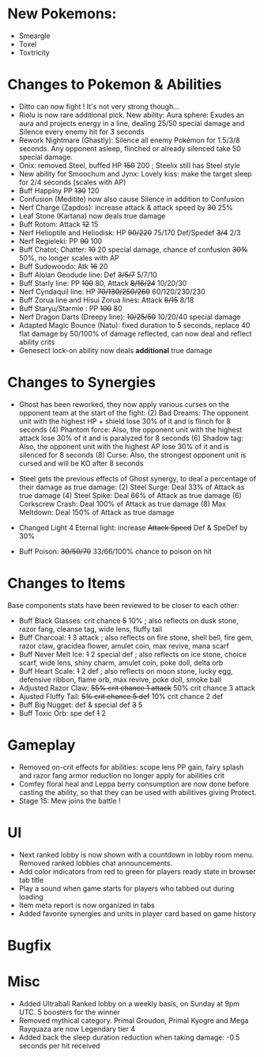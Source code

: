 # New Pokemons:

- Smeargle
- Toxel
- Toxtricity

# Changes to Pokemon & Abilities

- Ditto can now fight ! It's not very strong though...
- Riolu is now rare additional pick. New ability: Aura sphere: Exudes an aura and projects energy in a line, dealing 25/50 special damage and Silence every enemy hit for 3 seconds
- Rework Nightmare (Ghastly): Silence all enemy Pokémon for 1.5/3/8 seconds. Any opponent asleep, flinched or already silenced take 50 special damage.
- Onix: removed Steel, buffed HP ~~150~~ 200 ; Steelix still has Steel style
- New ability for Smoochum and Jynx: Lovely kiss: make the target sleep for 2/4 seconds (scales with AP)
- Buff Happiny PP ~~130~~ 120
- Confusion (Meditite) now also cause Silence in addition to Confusion
- Nerf Charge (Zapdos): increase attack & attack speed by ~~30~~ 25%
- Leaf Stone (Kartana) now deals true damage
- Buff Rotom: Attack ~~12~~ 15
- Nerf Helioptile and Heliodisk: HP ~~90/220~~ 75/170 Def/Spedef ~~3/4~~ 2/3
- Nerf Regieleki: PP ~~90~~ 100
- Buff Chatot; Chatter: ~~10~~ 20 special damage, chance of confusion ~~30%~~ 50%, no longer scales with AP
- Buff Sudowoodo: Atk ~~16~~ 20
- Buff Alolan Geodude line: Def ~~3/5/7~~ 5/7/10
- Buff Starly line: PP ~~100~~ 80, Attack ~~8/16/24~~ 10/20/30
- Nerf Cyndaquil line: HP ~~70/130/250/260~~ 60/120/230/230
- Buff Zorua line and Hisui Zorua lines: Attack ~~6/15~~ 8/18
- Buff Staryu/Starmie : PP ~~100~~ 80
- Nerf Dragon Darts (Dreepy line): ~~10/25/50~~ 10/20/40 special damage
- Adapted Magic Bounce (Natu): fixed duration to 5 seconds, replace 40 flat damage by 50/100% of damage reflected, can now deal and reflect ability crits
- Genesect lock-on ability now deals **additional** true damage

# Changes to Synergies

- Ghost has been reworked, they now apply various curses on the opponent team at the start of the fight:
  (2) Bad Dreams: The opponent unit with the highest HP + shield lose 30% of it and is flinch for 8 seconds
  (4) Phantom force: Also, the opponent unit with the highest attack lose 30% of it and is paralyzed for 8 seconds
  (6) Shadow tag: Also, the opponent unit with the highest AP lose 30% of it and is silenced for 8 seconds
  (8) Curse: Also, the strongest opponent unit is cursed and will be KO after 8 seconds

- Steel gets the previous effects of Ghost synergy, to deal a percentage of their damage as true damage:
  (2) Steel Surge: Deal 33% of Attack as true damage
  (4) Steel Spike: Deal 66% of Attack as true damage
  (6) Corkscrew Crash: Deal 100% of Attack as true damage
  (8) Max Meltdown: Deal 150% of Attack as true damage

- Changed Light 4 Eternal light: increase ~~Attack Speed~~ Def & SpeDef by 30%
- Buff Poison: ~~30/50/70~~ 33/66/100% chance to poison on hit


# Changes to Items

Base components stats have been reviewed to be closer to each other:

- Buff Black Glasses: crit chance ~~5~~ 10% ; also reflects on dusk stone, razor fang, cleanse tag, wide lens, fluffy tail
- Buff Charcoal: ~~1~~ 3 attack ; also reflects on fire stone, shell bell, fire gem, razor claw, gracidea flower, amulet coin, max revive, mana scarf
- Buff Never Melt Ice: ~~1~~ 2 special def ; also reflects on ice stone, choice scarf, wide lens, shiny charm, amulet coin, poke doll, delta orb
- Buff Heart Scale: ~~1~~ 2 def ; also reflects on moon stone, lucky egg, defensive ribbon, flame orb, max revive, poke doll, smoke ball
- Adjusted Razor Claw: ~~55% crit chance 1 attack~~ 50% crit chance 3 attack
- Ajusted Fluffy Tail: ~~5% crit chance 5 def~~ 10% crit chance 2 def
- Buff Big Nugget: def & special def ~~3~~ 5
- Buff Toxic Orb: spe def ~~1~~ 2

# Gameplay

- Removed on-crit effects for abilities: scope lens PP gain, fairy splash and razor fang armor reduction no longer apply for abilities crit
- Comfey floral heal and Leppa berry consumption are now done before casting the ability, so that they can be used with abilitives giving Protect.
- Stage 15: Mew joins the battle !

# UI

- Next ranked lobby is now shown with a countdown in lobby room menu. Removed ranked lobbies chat announcements.
- Add color indicators from red to green for players ready state in browser tab title
- Play a sound when game starts for players who tabbed out during loading
- Item meta report is now organized in tabs
- Added favorite synergies and units in player card based on game history

# Bugfix

# Misc

- Added Ultraball Ranked lobby on a weekly basis, on Sunday at 9pm UTC. 5 boosters for the winner
- Removed mythical category. Primal Groudon, Primal Kyogre and Mega Rayquaza are now Legendary tier 4
- Added back the sleep duration reduction when taking damage: -0.5 seconds per hit received
